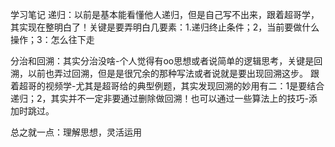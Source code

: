 学习笔记
递归：以前是基本能看懂他人递归，但是自己写不出来，跟着超哥学，其实现在整明白了！关键是要弄明白几要素：1.递归终止条件；2，当前要做什么操作；3：怎么往下走

分治和回溯：其实分治没啥-个人觉得有oo思想或者说简单的逻辑思考，关键是回溯，以前也弄过回溯，但是是很冗余的那种写法或者说就是要出现回溯这步。
			跟着超哥的视频学-尤其是超哥给的典型例题，其实发现回溯的妙用有二：1是要结合递归；2，其实并不一定非要通过删除做回溯！也可以通过一些算法上的技巧-添加时跳过。
			
			
总之就一点：理解思想，灵活运用
			